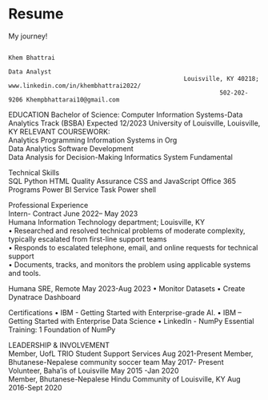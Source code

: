 # Resume
My journey!

                                                                               Khem Bhattrai 
							                                                                 Data Analyst
                                                     Louisville, KY 40218; www.linkedin.com/in/khembhattrai2022/  
                                                               502-202-9206 Khempbhattarai10@gmail.com 

EDUCATION
Bachelor of Science: Computer Information Systems-Data Analytics Track (BSBA)                     Expected 12/2023 
University of Louisville, Louisville, KY
RELEVANT COURSEWORK:  
Analytics Programming 	Information Systems in Org   
Data Analytics 	Software Development   
Data Analysis for Decision-Making 	Informatics System Fundamental 

Technical Skills  
SQL				Python				HTML  Quality Assurance 		CSS and JavaScript		Office 365 Programs 
Power BI			Service Task			Power shell

Professional Experience  
Intern- Contract 	 	 	 	 	 	 	 	 	 June 2022– May 2023  
Humana Information Technology department; Louisville, KY                                                
•	Researched and resolved technical problems of moderate complexity, typically escalated from first-line support teams  
•	Responds to escalated telephone, email, and online requests for technical support  
•	Documents, tracks, and monitors the problem using applicable systems and tools. 

Humana SRE, Remote										       May 2023-Aug 2023
•	Monitor Datasets
•	Create Dynatrace Dashboard

Certifications
•	IBM - Getting Started with Enterprise-grade AI.
•	IBM – Getting Started with Enterprise Data Science
•	LinkedIn - NumPy Essential Training: 1 Foundation of NumPy

LEADERSHIP & INVOLVEMENT   
Member, UofL TRIO Student Support Services 	 	                                                                     Aug 2021-Present  Member, Bhutanese-Nepalese community soccer team                                                                       May 2017- Present               
Volunteer, Baha’is of Louisville 	 	       	 	 	                                                     May 2015 -Jan 2020  
Member, Bhutanese-Nepalese Hindu Community of Louisville, KY 			           Aug 2016-Sept 2020


